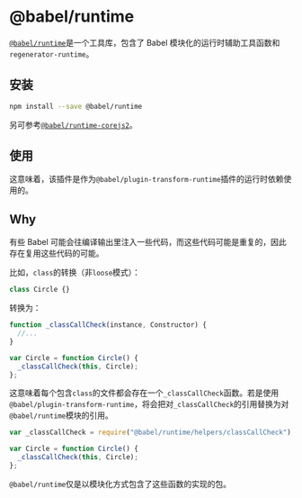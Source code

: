 # @babel/runtime

[`@babel/runtime`](https://www.babeljs.cn/docs/babel-runtime)是一个工具库，包含了 Babel 模块化的运行时辅助工具函数和`regenerator-runtime`。

## 安装

```sh
npm install --save @babel/runtime
```

另可参考[`@babel/runtime-corejs2`](https://www.babeljs.cn/docs/babel-runtime-corejs2)。

## 使用

这意味着，该插件是作为`@babel/plugin-transform-runtime`插件的运行时依赖使用的。

## Why

有些 Babel 可能会往编译输出里注入一些代码，而这些代码可能是重复的，因此存在复用这些代码的可能。

比如，`class`的转换（非`loose`模式）：

```js
class Circle {}
```

转换为：

```js
function _classCallCheck(instance, Constructor) {
  //...
}

var Circle = function Circle() {
  _classCallCheck(this, Circle);
};
```

这意味着每个包含`class`的文件都会存在一个`_classCallCheck`函数。若是使用`@babel/plugin-transform-runtime`，将会把对`_classCallCheck`的引用替换为对`@babel/runtime`模块的引用。

```js
var _classCallCheck = require("@babel/runtime/helpers/classCallCheck");

var Circle = function Circle() {
  _classCallCheck(this, Circle);
};
```

`@babel/runtime`仅是以模块化方式包含了这些函数的实现的包。
